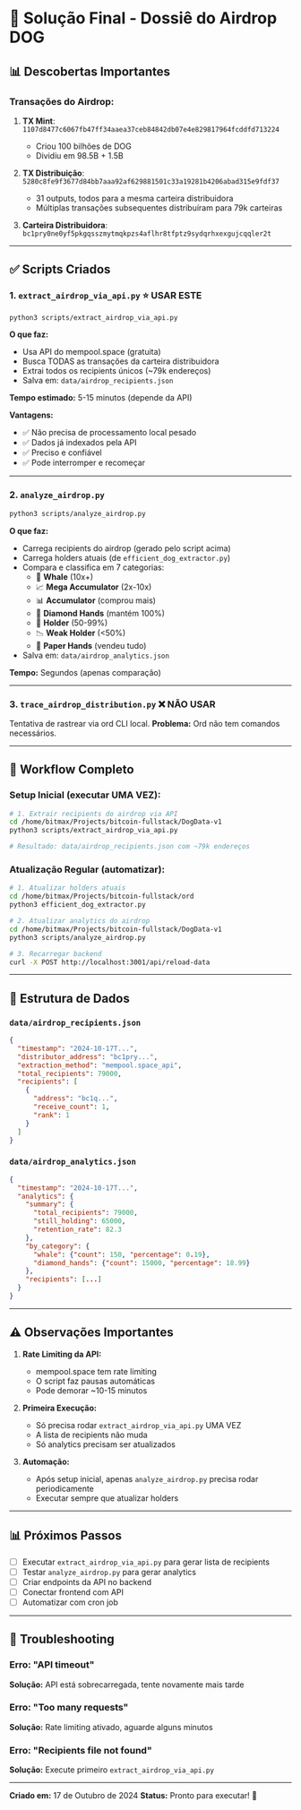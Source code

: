 # 🎁 Solução Final - Dossiê do Airdrop DOG

## 📊 Descobertas Importantes

### Transações do Airdrop:
1. **TX Mint**: `1107d8477c6067fb47ff34aaea37ceb84842db07e4e829817964fcddfd713224`
   - Criou 100 bilhões de DOG
   - Dividiu em 98.5B + 1.5B

2. **TX Distribuição**: `5280c8fe9f3677d84bb7aaa92af629881501c33a19281b4206abad315e9fdf37`
   - 31 outputs, todos para a mesma carteira distribuidora
   - Múltiplas transações subsequentes distribuíram para 79k carteiras

3. **Carteira Distribuidora**: `bc1pry0ne0yf5pkgqsszmytmqkpzs4aflhr8tfptz9sydqrhxexgujcqqler2t`

---

## ✅ Scripts Criados

### 1. **`extract_airdrop_via_api.py`** ⭐ USAR ESTE
```bash
python3 scripts/extract_airdrop_via_api.py
```

**O que faz:**
- Usa API do mempool.space (gratuita)
- Busca TODAS as transações da carteira distribuidora
- Extrai todos os recipients únicos (~79k endereços)
- Salva em: `data/airdrop_recipients.json`

**Tempo estimado:** 5-15 minutos (depende da API)

**Vantagens:**
- ✅ Não precisa de processamento local pesado
- ✅ Dados já indexados pela API
- ✅ Preciso e confiável
- ✅ Pode interromper e recomeçar

---

### 2. **`analyze_airdrop.py`** 
```bash
python3 scripts/analyze_airdrop.py
```

**O que faz:**
- Carrega recipients do airdrop (gerado pelo script acima)
- Carrega holders atuais (de `efficient_dog_extractor.py`)
- Compara e classifica em 7 categorias:
  - 🐋 **Whale** (10x+)
  - 📈 **Mega Accumulator** (2x-10x)
  - 📊 **Accumulator** (comprou mais)
  - 💎 **Diamond Hands** (mantém 100%)
  - 🤝 **Holder** (50-99%)
  - 📉 **Weak Holder** (<50%)
  - 📄 **Paper Hands** (vendeu tudo)
- Salva em: `data/airdrop_analytics.json`

**Tempo:** Segundos (apenas comparação)

---

### 3. **`trace_airdrop_distribution.py`** ❌ NÃO USAR
Tentativa de rastrear via ord CLI local. 
**Problema:** Ord não tem comandos necessários.

---

## 🚀 Workflow Completo

### Setup Inicial (executar UMA VEZ):

```bash
# 1. Extrair recipients do airdrop via API
cd /home/bitmax/Projects/bitcoin-fullstack/DogData-v1
python3 scripts/extract_airdrop_via_api.py

# Resultado: data/airdrop_recipients.json com ~79k endereços
```

### Atualização Regular (automatizar):

```bash
# 1. Atualizar holders atuais
cd /home/bitmax/Projects/bitcoin-fullstack/ord
python3 efficient_dog_extractor.py

# 2. Atualizar analytics do airdrop
cd /home/bitmax/Projects/bitcoin-fullstack/DogData-v1
python3 scripts/analyze_airdrop.py

# 3. Recarregar backend
curl -X POST http://localhost:3001/api/reload-data
```

---

## 📁 Estrutura de Dados

### `data/airdrop_recipients.json`
```json
{
  "timestamp": "2024-10-17T...",
  "distributor_address": "bc1pry...",
  "extraction_method": "mempool.space_api",
  "total_recipients": 79000,
  "recipients": [
    {
      "address": "bc1q...",
      "receive_count": 1,
      "rank": 1
    }
  ]
}
```

### `data/airdrop_analytics.json`
```json
{
  "timestamp": "2024-10-17T...",
  "analytics": {
    "summary": {
      "total_recipients": 79000,
      "still_holding": 65000,
      "retention_rate": 82.3
    },
    "by_category": {
      "whale": {"count": 150, "percentage": 0.19},
      "diamond_hands": {"count": 15000, "percentage": 18.99}
    },
    "recipients": [...]
  }
}
```

---

## ⚠️ Observações Importantes

1. **Rate Limiting da API:**
   - mempool.space tem rate limiting
   - O script faz pausas automáticas
   - Pode demorar ~10-15 minutos

2. **Primeira Execução:**
   - Só precisa rodar `extract_airdrop_via_api.py` UMA VEZ
   - A lista de recipients não muda
   - Só analytics precisam ser atualizados

3. **Automação:**
   - Após setup inicial, apenas `analyze_airdrop.py` precisa rodar periodicamente
   - Executar sempre que atualizar holders

---

## 📊 Próximos Passos

- [ ] Executar `extract_airdrop_via_api.py` para gerar lista de recipients
- [ ] Testar `analyze_airdrop.py` para gerar analytics
- [ ] Criar endpoints da API no backend
- [ ] Conectar frontend com API
- [ ] Automatizar com cron job

---

## 🔧 Troubleshooting

### Erro: "API timeout"
**Solução:** API está sobrecarregada, tente novamente mais tarde

### Erro: "Too many requests"
**Solução:** Rate limiting ativado, aguarde alguns minutos

### Erro: "Recipients file not found"
**Solução:** Execute primeiro `extract_airdrop_via_api.py`

---

**Criado em:** 17 de Outubro de 2024
**Status:** Pronto para executar! 🚀


